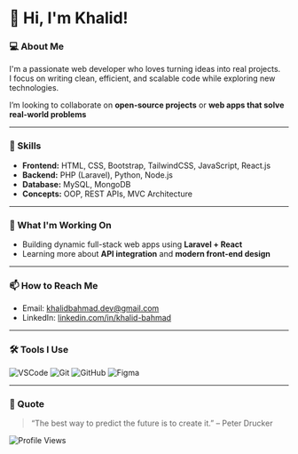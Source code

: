 # 👋 Hi, I'm Khalid!

### 💻 About Me
I'm a passionate web developer who loves turning ideas into real projects.  
I focus on writing clean, efficient, and scalable code while exploring new technologies.

I’m looking to collaborate on **open-source projects** or **web apps that solve real-world problems**  


---

### 🧠 Skills
- **Frontend:** HTML, CSS, Bootstrap, TailwindCSS, JavaScript, React.js  
- **Backend:** PHP (Laravel), Python, Node.js  
- **Database:** MySQL, MongoDB  
- **Concepts:** OOP, REST APIs, MVC Architecture

---

### 🚀 What I'm Working On
- Building dynamic full-stack web apps using **Laravel + React**
- Learning more about **API integration** and **modern front-end design**

---

### 📫 How to Reach Me
- Email: [khalidbahmad.dev@gmail.com](mailto:khalidbahmad.dev@gmail.com)
- LinkedIn: [linkedin.com/in/khalid-bahmad](https://linkedin.com/in/khalid-bahmad)

---

### 🛠️ Tools I Use
![VSCode](https://img.shields.io/badge/VSCode-0078d7?style=for-the-badge&logo=visual-studio-code&logoColor=white)
![Git](https://img.shields.io/badge/Git-F05032?style=for-the-badge&logo=git&logoColor=white)
![GitHub](https://img.shields.io/badge/GitHub-181717?style=for-the-badge&logo=github&logoColor=white)
![Figma](https://img.shields.io/badge/Figma-18A0FB?style=for-the-badge&logo=figma&logoColor=white)

---

### 💬 Quote
> “The best way to predict the future is to create it.” – Peter Drucker

![Profile Views](https://komarev.com/ghpvc/?username=khalidbahmad&color=blue)
